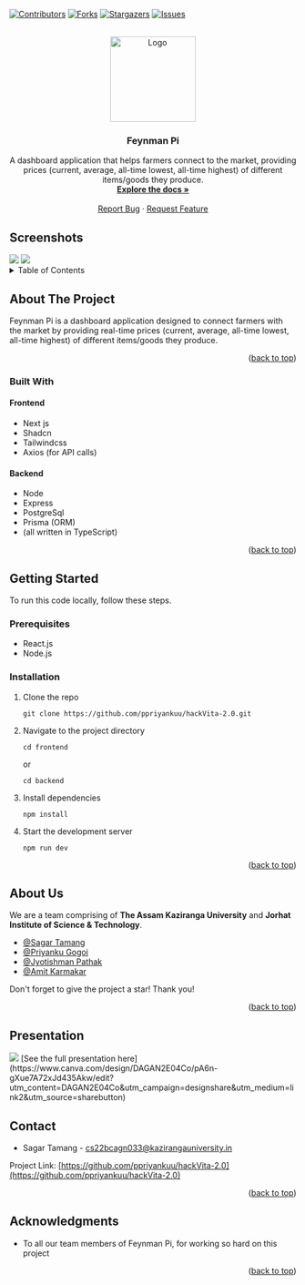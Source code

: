 <a name="readme-top"></a>

[![Contributors][contributors-shield]][contributors-url]
[![Forks][forks-shield]][forks-url]
[![Stargazers][stars-shield]][stars-url]
[![Issues][issues-shield]][issues-url]

<!-- PROJECT LOGO -->
<br />
<div align="center">
  <a href="https://github.com/ppriyankuu/hackVita-2.0">
    <img src="https://i.postimg.cc/5ywwyskR/Logo2-B-W-2.png" alt="Logo" width="150" height="150">
  </a>

<h3 align="center">Feynman Pi</h3>

  <p align="center">
    A dashboard application that helps farmers connect to the market, providing prices (current, average, all-time lowest, all-time highest) of different items/goods they produce.
    <br />
    <a href="https://github.com/ppriyankuu/hackVita-2.0/README.md"><strong>Explore the docs »</strong></a>
    <br />
    <br />
    <a href="https://github.com/ppriyankuu/hackVita-2.0/issues">Report Bug</a>
    ·
    <a href="https://github.com/ppriyankuu/hackVita-2.0/issues">Request Feature</a>
  </p>
</div>

## Screenshots

<img src="https://i.postimg.cc/HkBzsjxt/93a622b9-601d-4a70-a7e8-6a4db056ee53.jpg">
<img src="https://i.postimg.cc/WzQXMyrb/Screenshot-20240325-162859.png">

<details>
  <summary>Table of Contents</summary>
  <ol>
    <li>
      <a href="#about-the-project">About The Project</a>
      <ul>
        <li><a href="#built-with">Built With</a></li>
      </ul>
    </li>
    <li>
      <a href="#getting-started">Getting Started</a>
      <ul>
        <li><a href="#prerequisites">Prerequisites</a></li>
        <li><a href="#installation">Installation</a></li>
      </ul>
    </li>
    <li><a href="#usage">Usage</a></li>
    <li><a href="#roadmap">Roadmap</a></li>
    <li><a href="#about-us">About Us</a></li>
    <li><a href="#presentation">Presentation</a></li>
    <li><a href="#contact">Contact</a></li>
    <li><a href="#acknowledgments">Acknowledgments</a></li>
  </ol>
</details>

<!-- ABOUT THE PROJECT -->
## About The Project

Feynman Pi is a dashboard application designed to connect farmers with the market by providing real-time prices (current, average, all-time lowest, all-time highest) of different items/goods they produce.

<p align="right">(<a href="#readme-top">back to top</a>)</p>

### Built With

#### Frontend

* Next js
* Shadcn
* Tailwindcss
* Axios (for API calls)

#### Backend

* Node
* Express
* PostgreSql
* Prisma (ORM)
* (all written in TypeScript)

<p align="right">(<a href="#readme-top">back to top</a>)</p>

<!-- GETTING STARTED -->
## Getting Started

To run this code locally, follow these steps.

### Prerequisites

* React.js
* Node.js

### Installation

1. Clone the repo
    ```
    git clone https://github.com/ppriyankuu/hackVita-2.0.git
    ```

2. Navigate to the project directory
    ```
    cd frontend
    ```

    or
    
    ```
    cd backend
    ```

3. Install dependencies
    ```
    npm install
    ```

4. Start the development server
    ```
    npm run dev
    ```

<p align="right">(<a href="#readme-top">back to top</a>)</p>

<!-- About Us -->
## About Us

We are a team comprising of **The Assam Kaziranga University** and **Jorhat Institute of Science & Technology**.

- [@Sagar Tamang](https://www.github.com/SAGAR-TAMANG)
- [@Priyanku Gogoi](https://github.com/ppriyankuu)
- [@Jyotishman Pathak](https://www.github.com/Jyoti1368)
- [@Amit Karmakar](https://github.com/amitkarmakar)

Don't forget to give the project a star! Thank you!

<p align="right">(<a href="#readme-top">back to top</a>)</p>

<!-- PRESENTATION -->
## Presentation

<img src="https://i.postimg.cc/Z5z8kz0z/Screenshot-2024-03-25-181153.png">
[See the full presentation here](https://www.canva.com/design/DAGAN2E04Co/pA6n-gXue7A72xJd435Akw/edit?utm_content=DAGAN2E04Co&utm_campaign=designshare&utm_medium=link2&utm_source=sharebutton)

<!-- CONTACT -->
## Contact

* Sagar Tamang - cs22bcagn033@kazirangauniversity.in

Project Link: [https://github.com/ppriyankuu/hackVita-2.0](https://github.com/ppriyankuu/hackVita-2.0)

<p align="right">(<a href="#readme-top">back to top</a>)</p>

<!-- ACKNOWLEDGMENTS -->
## Acknowledgments

* To all our team members of Feynman Pi, for working so hard on this project

<p align="right">(<a href="#readme-top">back to top</a>)</p>

<!-- MARKDOWN LINKS & IMAGES -->
<!-- https://www.markdownguide.org/basic-syntax/#reference-style-links -->
[contributors-shield]: https://img.shields.io/github/contributors/ppriyankuu/hackVita-2.0?style=for-the-badge
[contributors-url]: https://github.com/ppriyankuu/hackVita-2.0/graphs/contributors
[forks-shield]: https://img.shields.io/github/forks/ppriyankuu/hackVita-2.0?style=for-the-badge
[forks-url]: https://github.com/ppriyankuu/hackVita-2.0/network/members
[stars-shield]: https://img.shields.io/github/stars/ppriyankuu/hackVita-2.0?style=for-the-badge
[stars-url]: https://github.com/ppriyankuu/hackVita-2.0/stargazers
[issues-shield]: https://img.shields.io/github/issues/ppriyankuu/hackVita-2.0?style=for-the-badge
[issues-url]: https://github.com/ppriyankuu/hackVita-2.0/issues
[license-shield]: https://img.shields.io/github/license/ppriyankuu/hackVita-2.0